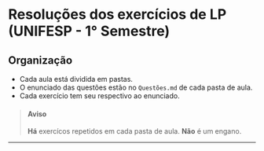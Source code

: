 # Resoluções dos exercícios de LP (UNIFESP - 1° Semestre)

## Organização

- Cada aula está dividida em pastas.
- O enunciado das questões estão no `Questões.md` de cada pasta de aula.
- Cada exercício tem seu respectivo ao enunciado.

> #### __Aviso__
>
> __Há__ exercícos repetidos em cada pasta de aula. __Não__ é um engano.

___
